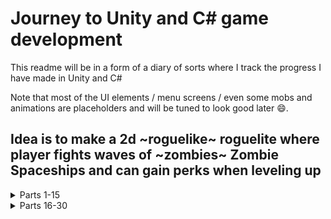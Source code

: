 # Journey to Unity and C# game development

This readme will be in a form of a diary of sorts where I track the progress I have made in Unity and C#

Note that most of the UI elements / menu screens / even some mobs and animations are placeholders and will be tuned to look good later 😄.


## Idea is to make a 2d ~roguelike~ roguelite where player fights waves of ~zombies~ Zombie Spaceships and can gain perks when leveling up
<details>
  <Summary>
        Parts 1-15
  </Summary>

<details>
  <Summary>
        Part 1 - Getting started
    </Summary>

  <img height="300px" src="https://github.com/Lauri-Iivarinen/zombacopalypse/assets/94760484/c46e0c6e-c1bc-4ed4-a51a-67949a1eb4f6"/>

  No idea how to develop games in Unity and only small experience with C# in the form of a couple leetcode problems, however my experience with Java will help.
  <li>Multiple hours of YouTube tutorials later I have Unity open and a project running</li>
  <li>Project has different objects with different properties</li>
  <li>Player can move around</li>
  <li>Player can turn towards cursor</li>
  <li>Player can shoot projectiles towards cursor</li>
  <li>Player can damage 'Zombies'</li>
  <li>Player can take damage from 'Zombies'</li>
  <li>Rough sketch for UI to test how different classes interact</li>
</details>
<details>
  <Summary>
        Part 2 - Basics under control
    </Summary>

  <img height="300px" src="https://github.com/Lauri-Iivarinen/zombacopalypse/assets/94760484/aa0896a8-06c2-454d-99aa-6b13bab9f29e"/>

  Continued where I left off, sketched new model prototypes, need to create sprites soon. A lot of tutorials on YouTube which help a lot. Planning to extend player stats building. Need to look into different views (Menu/death screen etc.)
  <li>Removed excess models from the world and created prefabs</li>
  <li>Mobs spawn on timer and outside of player view</li>
  <li>Mobs chase player, no pathfinding if/when obstacles are created in the future</li>
  <li>Player has multiple guns that can be switched between</li>
  <li>Guns have different stats that affect gameplay (firerate/damage etc.)</li>
  <li>Player can level up</li>
  <li>UI changes</li>
</details>
<details>
  <Summary>
        Part 3 - Models and mistakes
    </Summary>

  <img height="200px" src="https://github.com/Lauri-Iivarinen/zombapocalypse/assets/94760484/b7ce6ca5-7367-4a9d-a3b6-a0cfb4591f5f" />
  <img height="200px" src="https://github.com/Lauri-Iivarinen/zombapocalypse/assets/94760484/6b8f9940-da88-42f3-bc9c-ad143fd248a7" />

  Looked into sprites and decided on art direction (was thinking about pixel/cartoon but ended up using free models from <a href="https://www.mixamo.com/#/">Mixamo</a>

  **Then ended up messing up git version** control and had to backtrack quite a lot to redo things :(

  Next up need to look into level creation, probably in blender
   <li>Barebones main menu and navigation</li>
   <li>Pause menu</li>
   <li>Player model and baseline walking animation</li>
   <li>Zombie model and animation</li>
  <li>Refined some game logics</li>
  <li>Tested out building project into executable</li>
</details>
<details>
  <Summary>
        Part 4 - Rusting off blender
    </Summary>

  Did some fine tuning with collision detection, now player can be confined within a play area, affects mobs also. Started doing some rough mocks for some models what I could include in the world, also created some guns for the player.
  <li>Collision detection</li>
  <li>Weapon models and basic weapon animation</li>
  <li>Some basic models for cars</li>
</details>
<details>
  <Summary>
        Part 5 - Massive art overhaul and new direction 
    </Summary>


<img height="200px" src="https://github.com/Lauri-Iivarinen/zombapocalypse/assets/94760484/9e14ccb6-1924-4fcc-910e-d222d77d8152"/>  


  After sleeping on the modeling and how the animations turned out I was extremely disappointed and thought what could I do... A thought came into mind, what if I change the gameplay from a "soldier" to a space rocket....

  This way I was able to create easy pixelated sprites and animating sprites was much easier as well since they require only few keyframes.

  After thinking about it for a while I did my testrun with the rocket and was extremely happy how it turned out so I decided to "full send" and I could not be more pleased...

  Luckily all mechanics are applicable here as well
  
  <li>New player sprites and animating</li>
  <li>New mob sprite and animating</li>
  <li>New background and parallax effect</li>
  <li>Asteroids to fill the play area (and block it off)</li>
  <li>Decided on "class/itemization"</li>
  <li>Got rid of some access code and cleaned up classes</li>
</details>
<details>
  <Summary>
        Part 6 - New Mob type
    </Summary>


<img height="200px" src="https://github.com/Lauri-Iivarinen/spaceapocalypse/assets/94760484/d2af0b74-8310-42ae-abb8-0a3f54d3bd71"/>  

  Created new class selection screen, no longer weapon switching, you choose before game and play with the choice.
  
  Feeling encouranged with the new art direction and progress I made I decided to push on. Making different type of enemies was the goal from beginnign and I decided to tackle the new ranged attacking mob now.
  
  Ended up being easier than I though since I could just make a new collision detector for the mobs to decide if they are close enough to start shooting towards player
  
  <li>Mob and player explosions on death</li>
  <li>Class selection screen</li>
  <li>New stats in class affecting gameplay (speed, hp etc.)</li>
  <li>New enemy, ranged</li>
  <li>Mob spawning changes to spawn around player and never outside playable boundaries</li>
</details>
<details>
  <Summary>
        Part 7 - Post Holiday and Covid:( (Level up rewards.)
    </Summary>


<img height="200px" src="https://github.com/Lauri-Iivarinen/spaceapocalypse/assets/94760484/c00ed48d-fb60-45fc-bf1b-4ba526be9853"/>
<img height="200px" src="https://github.com/Lauri-Iivarinen/spaceapocalypse/assets/94760484/1a9c2523-05f3-4b6e-93e7-5cf572ab6e6c"/>

  Took a big break to enjoy Holidays with family and wasnt able to get back to business untill couple weeks after new years because I ended up getting Covid from somewhere. 
  
  Anyways back to business as usual. Fixed all stats not being applied so that player can increase them when leveling up, currently 6 different stats to upgrade, when leveling up random selection of 3 appears where player chooses 1 to buff.
  
  <li>Level Up Screen</li>
  <li>Upgrade stats when leveling Up</li>
  <li>All player stats effect gameplay</li>
  <li>Baseline stats display on top right of screen</li>
  <li>Player attacks have a chance to critically strike mob increasing damage the attack deals</li>
  <li>Upgraded death animation to ranged mob</li>
  

  ### TODO:

  Mobs drop health pickups on death
  
  More Upgradable stats (Bullet penetration etc.)
  
  Automatic Health Regen (and stats for it)
</details>
<details>
  <Summary>
        Part 8 - Polishing basic mechanics
    </Summary>

  
<img height="200px" src="https://github.com/Lauri-Iivarinen/spaceapocalypse/assets/94760484/38e97b2a-ecd2-4132-a90a-62b66e5b6354"/>

  Did a small change around how collision works so bullet penetration can work properly. Speaking of which player can now have bullet penetration stat (10% penetration = every 10th bullet penetrates once extra).

  Also worked on some fine tuning and made it easier to tweak certain stats (Mob xp rewards, player hp gains, leveling up...).

  Player can now also regenerate health by mob drops, 10% chance to drop hp capsule that can be picked up to heal a lot and player also has passive but very slow health regen which ticks every 4 seconds. Taking damage should not be ideal so   
  passive regen is very slow.
  
  <li>Passive HP Regeneration</li>
  <li>Mobs can drop HP capsules</li>
  <li>Bullets can penetrate (properly)</li>
  <li>New level up rewards: HP Regen and Bullet penetration</li>
  <li>Fixed diagonal movement being ~40% faster than intended</li>
  
</details>
<details>
  <Summary>
        Part 9 - Interfaces and damage numbers
  </Summary>

  
<img height="200px" src="https://github.com/Lauri-Iivarinen/spaceapocalypse/assets/94760484/23fe0a4a-ade0-4253-91b5-522df8118a27"/>

  There is nothing more satisfying than seeing the BIG damage you do to the enemies and displaying that with numbers is an easy and classic way to make players feel more powerful the more powerups they gain.

  Also noticed a bug after implementing damage numbers where ranged mobs were taking damage even when bullet enters their range finder trigger, this was not intended...

  Fixing this bug meant I needed to find a new way to recognice hit and make mobs take damage. By making a simple interface to mobs I was able to achieve this surprisingly easy.
  
  <li>Floating damage numbers</li>
  <li>Floating healing numbers</li>
  <li>Numbers tuning so that health etc is not calculated in decimals</li>
  <li>Leveling up plays an animation (done after recording gif)</li>
  
</details>
<details>
  <Summary>
        Part 10 - More foes!
  </Summary>

  
<img height="200px" src="https://github.com/Lauri-Iivarinen/spaceapocalypse/assets/94760484/bcde80e1-66a2-40d8-8dcc-f27e4887ccb0"/>

  To increase variety in mob types implemented 2 more mobs from the readme plans, quick melee mob with low hp "Glass cannon" of sorts and a frontal caster.

  Fast melee mob was as easy as just making a new sprite and animations and then copying 1st melee mob prefab and just tuning the numbers on it (luckily made it semi easy the first time, now even more easier in the future)

  Frontal caster reaches x distance and initiates cast, cast is 1.5sec duration after which if player is in contact with the frontal trigger player takes massive damage. Indicator was quite repetitive to paint in Gimp 😿
  
  <li>Floating damage numbers now integers</li>
  <li>New mob, fast melee mob with high damage, low hp</li>
  <li>Frontal caster mob, easy to dodge, big damage</li>
  <li>Overall numbers tuning</li>
  <li>Refactoring few instances to make future development easier</li>
</details>
<details>
  <Summary>
        Part 11 - Boosters and Powerups
  </Summary>

<img height="200px" src="https://github.com/Lauri-Iivarinen/spaceapocalypse/assets/94760484/af02d0e9-9ef8-4739-ba83-0ec06fbbd863"/>
<img height="200px" src="https://github.com/Lauri-Iivarinen/spaceapocalypse/assets/94760484/727f0295-beed-449c-a76d-93a58c76c323"/>

Decided to implement a temporary rocket boost. Idea of the boost is the make the gameplay more deep allowing for more decision making in the heat of the action. Slow recharge and small delay between boosts. Booster bar can be seen in the bottom center of the screen, animations for boosters not yet implemented.

Finally embarked on the powerup journey, roguelikes need to have an rng based systems making different rounds feel different from each other (random levelup rewards part of this). Currently started on implementing how powerups can be picked up and how they affect gameplay, wrote some ideas on them in the <a href="https://github.com/Lauri-Iivarinen/spaceapocalypse/blob/main/todoAndNotes.txt">todoAndNotes.txt</a>. Right now implemented first powerup, spinning lightning beam that spawns every X seconds, spins 360 damaging everything the beam crosses. Need to implement better UI design for powerups in the future, right now hard coded position (Wont be good if player has multiple powerups on random basis).

Also noted how much simpler some mechanics are to create if I were to use static variables and methods, need to look into these in the future.
  
  <li>Rocket boosters, quick speedup to avoid mobs/mechanics</li>
  <li>Boosters recharge slowly</li>
  <li>Refactored folders for scripts etc.</li>
  <li>Basic Powerup system</li>
  <li>First powerup, spinning electric fence damaging mobs who cross paths with it</li>

  ### TODO:

  More powerups
  
  Powerups can be upgraded using level up system?
  
  Fix UI for powerups

  Figure out how player can get powerups (Mob drop/static spawn etc..?)
</details>
<details>
  <Summary>
        Part 12 - Polishing basic mechanics 2
  </Summary>

<img height="200px" src="https://github.com/Lauri-Iivarinen/spaceapocalypse/assets/94760484/7865bfed-5857-42ed-8087-1899492ae134"/>

  Noticed a major issue with static variables such as newly adapted kill count. Stats do not reset between runs which is an issue I had to fix, in the future I should switch over to static methods instead so I dont have to reset every static variable every time new game starts.

  After testing different roguelike games to harness ideas and gain inspiration (Don't want to directly copy ideas though 😙) made some notes and followed trough with some of them.

  Today I made a lot of changes that are not as concrete (visually) as I'd hoped but will have a major effect on future development. Also finally understood how 'Color' class works so was able to edit some colors (crit damage).
  
  <li>Mob health tuning and scaled in world size down</li>
  <li>Kill counter (see image)</li>
  <li>More upgradable stats (DR, XP gain)</li>
  <li>When powerup is picked it can be upgraded trough lvl up rewards</li>
  <li>Level up reward tuning</li>
  <li>Damage numbers round correctly</li>
  <li>Player can toggle automatic shooting by pressing 'F'</li>
  <li>Level up rewards can't be duplicates anymore</li>

  ### TODO:

  More powerups
  
  Fix UI for powerups
  
  Main menu long term stat upgrades, with currency?
  
  Boss mobs and mechanics
</details>
<details>
  <Summary>
        Part 13 - Long term roguelite mechanics and new talent
  </Summary>

<img height="200px" src="https://github.com/Lauri-Iivarinen/spaceapocalypse/assets/94760484/9af53e03-f55f-4290-a259-d82e140d47ca"/>
<img height="200px" src="https://github.com/Lauri-Iivarinen/spaceapocalypse/assets/94760484/abda85b2-b8d6-49a7-b4b0-f659357c8497"/>

  The difference between rogue*like* and rogue*lite* is in the long term gain area. In traditional roguelikes player always starts the game with 0 powers and cant affect the base level of the characther at all. In roguelites players usually have a long term gain which helps the player to progress further everytime they unlock new perks.

  Created a long term buff section which can be accessed trough main menu between runs, there player can increase basic stats (damage, health, speed, exp gain etc...). Currently stats are always reset on game launch and need to be implemented using a database in the future (SQLite and EF Core). Upgrades can be purchased with a currency (Currently capped to 9999 for testing) and for now cannot be earned. Every level of upgrade increases to cost of the next upgrade. TODO regarding currency: Decide how it is gained. Also added a purchase option for extra life which has not yet been implemented.

  Integrating permanent buffs were in the end quite simple trough static variables however creating them was quite tedious. Also got a great chance to learn how to dynamically render items to player UI in the form of the upgrade stats/buttons.

  Also added a new powerup "Mine". Spawns a mine after a small delay, mine is "thrown" and travels for couple seconds before stopping and activating. Mobs crossing over mine will explode taking heavy damage. Mine radius has AOE. Also added mine to the levelup buffs.
  
  <li>Mob size scaled even more</li>
  <li>Permanent kill tracker in upgrade shop</li>
  <li>Permanent stat gain (Damage, health, speed ets...) <a href="https://github.com/Lauri-Iivarinen/spaceapocalypse/blob/main/Assets/scripts/Menu/PermanentStats.cs">Comprehensive list.  Rows 68-80</a></li>
  <li>Currency which can be used to purchase permanent upgrades, cannot be earned yet</li>
  <li>Refund purchased upgrades</li>
  <li>New talent Mine</li>
  <li>Mine can be upgraded trough level ups (Explosion radius, damage, spawn speed)</li>

</details>
<details>
  <Summary>
        Part 14 - New Mob and talent + development QoL
  </Summary>

<img height="200px" src="https://github.com/Lauri-Iivarinen/spaceapocalypse/assets/94760484/002300d8-8eb4-46b5-b0a1-6e4331411687"/>

  To reduce duplicate code I created a base class for all mobs which handles damage intake, xp gains etc. Now when creating a new mob I only need to implement how it moves and attacks. Also made a bunch of small changes that will hopefully help out in the future.

  Created a new mob "Ufo" to add more variety however it is only a basic melee mob. Nevertheless the game has now 5 different mobs that can attack the player. Im hoping to add few more this time with some unique mechanic/ability.

  Also while I was at it I created a new talent "Multishot". It shoots 3 bullets in a random direction (bullets are in a pattern). Bullet count/damage/firerate can be increased trough leveling up.
  
  <li>UI changes, powerup logic</li>
  <li>New melee mob "UFO"</li>
  <li>New talent "Multishot"</li>
  <li>Developer Quality of Life changes</li>
  <li>Player can only regain health when damaged</li>
</details>
<details>
  <Summary>
        Part 15 - Boss Time.
  </Summary>

<img height="200px" src="https://github.com/Lauri-Iivarinen/spaceapocalypse/assets/94760484/d7d08722-e6bd-4b98-8bcb-023b9a117fe2"/>
<img height="200px" src="https://github.com/Lauri-Iivarinen/spaceapocalypse/assets/94760484/7a48e494-bc81-4d93-8150-4d87b5ade92b"/>

  Finally started to tackle the difficulty that is bossfights. Design of mechanics is not very hard with my extensive background of mmorpgs and raiding. However how to implement X mechanic and how does the boss rotate between different mechanics is the hard part.

  Did my best to reuse MobBaseline class but had to make some changes to it.

  Boss mechanics and features:
  <li>When bosses appear, their name and HP are displayed in UI.</li>
  <li>Shield protects boss from taking damage.</li>
  <li>Mines, boss throws occasionally mines, moving over it's own mine destroys shield.</li>
  <li>Spin around spawning large number of projectiles firing in all directions.</li>
  <li>Occasionally recharges shield.</li>
  <li>(Not implemented yet) Spawn multiple frontals, find safe space between.</li>
  
  TODO:
  <li>Decide and implement how boss spawns</li>
  <li>Endless map?</li>
  <li>Mob knockback on damage</li>
</details>
</details>
<details>
  <summary>Parts 16-30</summary>

  <details>
  <Summary>
        Part 16 - Finalize bossfight
  </Summary>

<img height="200px" src="https://github.com/Lauri-Iivarinen/spaceapocalypse/assets/94760484/8f5db596-52e9-494e-ba38-6577ed780aa4"/>

  Up until this point my workflow in creating sprites has been to use 32x32 or 64x64 canvas to keep creations simple, however when I was scaling the boss the sprite became very bad quality because of the large scaling. I found a <a href="https://lospec.com/pixel-art-scaler/">website</a> that upscales pixel art and redid all boss sprites and animations with high resolution sprites. Im happy with outcome and will probably use the website more in the future.

  Also finalized the last bossmechanic "frontal" randomly chooses 2-4 frontals that spawn on fixed locations (Gun barrels). Player has always room to dodge but needs to be fast to find cover before beams explode.
  
  <li>Last mechanic, multi frontal</li>
  <li>Changed how mechanics rotate, instead of being random, mechanics are rotating on a fixed schedule</li>
  <li>Upscaled boss sprites</li>
  <li>Tuned boss sprite layering</li>
  
</details>

</details>
